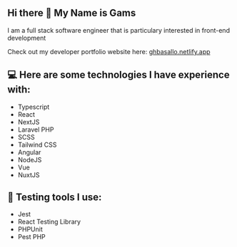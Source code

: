 ## Hi there 👋 My Name is Gams

I am a full stack software engineer that is particulary interested in front-end development

Check out my developer portfolio website here: [ghbasallo.netlify.app](https://ghbasallo.netlify.app)

## 💻 Here are some technologies I have experience with:
- Typescript
- React
- NextJS
- Laravel PHP
- SCSS
- Tailwind CSS
- Angular
- NodeJS
- Vue
- NuxtJS

## 🧪 Testing tools I use:
- Jest
- React Testing Library
- PHPUnit
- Pest PHP

<!--
**Gams101/Gams101** is a ✨ _special_ ✨ repository because its `README.md` (this file) appears on your GitHub profile.

Here are some ideas to get you started:

- 🔭 I’m currently working on ...
- 🌱 I’m currently learning ...
- 👯 I’m looking to collaborate on ...
- 🤔 I’m looking for help with ...
- 💬 Ask me about ...
- 📫 How to reach me: ...
- 😄 Pronouns: ...
- ⚡ Fun fact: ...
-->

